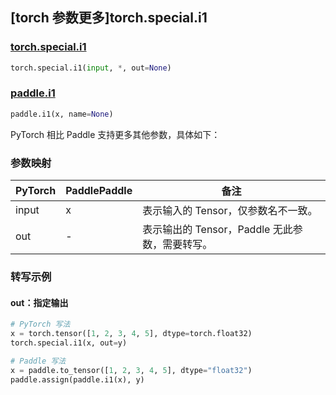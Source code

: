 ## [torch 参数更多]torch.special.i1

### [torch.special.i1](https://pytorch.org/docs/stable/special.html#torch.special.i1)

```python
torch.special.i1(input, *, out=None)
```

### [paddle.i1](https://www.paddlepaddle.org.cn/documentation/docs/zh/develop/api/paddle/i1_cn.html)

```python
paddle.i1(x, name=None)
```

PyTorch 相比 Paddle 支持更多其他参数，具体如下：

### 参数映射

| PyTorch | PaddlePaddle | 备注                                               |
| ------- | ------------ | -------------------------------------------------- |
| input   | x            | 表示输入的 Tensor，仅参数名不一致。                |
| out     | -            | 表示输出的 Tensor，Paddle 无此参数，需要转写。 |

### 转写示例

#### out：指定输出

```python
# PyTorch 写法
x = torch.tensor([1, 2, 3, 4, 5], dtype=torch.float32)
torch.special.i1(x, out=y)

# Paddle 写法
x = paddle.to_tensor([1, 2, 3, 4, 5], dtype="float32")
paddle.assign(paddle.i1(x), y)
```

